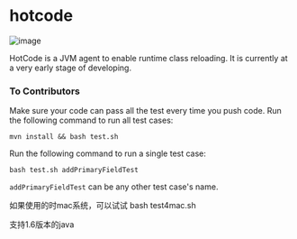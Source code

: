 hotcode
=======

![image](https://api.travis-ci.org/khotyn/hotcode.png)

HotCode is a JVM agent to enable runtime class reloading. It is currently at a very early stage of developing.

### To Contributors

Make sure your code can pass all the test every time you push code. Run the following command to run all test cases:

```
mvn install && bash test.sh
```

Run the following command to run a single test case:

```
bash test.sh addPrimaryFieldTest
```

`addPrimaryFieldTest` can be any other test case's name.

如果使用的时mac系统，可以试试
bash test4mac.sh

支持1.6版本的java